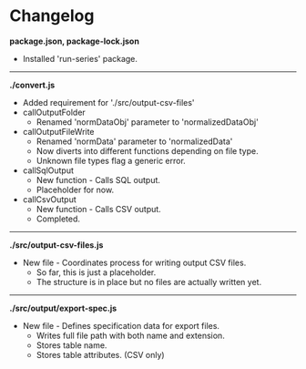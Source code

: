 # Changelog

**package.json, package-lock.json**
* Installed 'run-series' package.

---

**./convert.js**
* Added requirement for './src/output-csv-files'
* callOutputFolder
	* Renamed 'normDataObj' parameter to 'normalizedDataObj'
* callOutputFileWrite
	* Renamed 'normData' parameter to 'normalizedData'
	* Now diverts into different functions depending on file type.
	* Unknown file types flag a generic error.
* callSqlOutput
	* New function - Calls SQL output.
	* Placeholder for now.
* callCsvOutput
	* New function - Calls CSV output.
	* Completed.

---

**./src/output-csv-files.js**
* New file - Coordinates process for writing output CSV files.
	* So far, this is just a placeholder.
	* The structure is in place but no files are actually written yet.

---

**./src/output/export-spec.js**
* New file - Defines specification data for export files.
	* Writes full file path with both name and extension.
	* Stores table name.
	* Stores table attributes. (CSV only)
